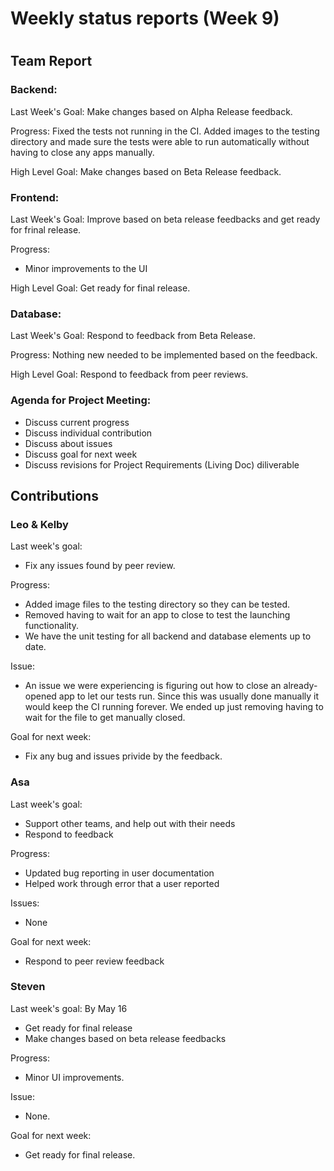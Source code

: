# Weekly status reports (Week 9)
#
## Team Report
### Backend:
Last Week's Goal: Make changes based on Alpha Release feedback.

Progress: Fixed the tests not running in the CI. Added images to the testing directory and made sure the tests were able to run automatically without having to close any apps manually.

High Level Goal: Make changes based on Beta Release feedback.

### Frontend:
Last Week's Goal:  Improve based on beta release feedbacks and get ready for frinal release.

Progress:
- Minor improvements to the UI

High Level Goal: Get ready for final release.

### Database:
Last Week's Goal: Respond to feedback from Beta Release.

Progress: Nothing new needed to be implemented based on the feedback.

High Level Goal: Respond to feedback from peer reviews.

### Agenda for Project Meeting:
- Discuss current progress
- Discuss individual contribution
- Discuss about issues
- Discuss goal for next week
- Discuss revisions for Project Requirements (Living Doc) diliverable

## Contributions
### Leo & Kelby
Last week's goal:
- Fix any issues found by peer review. 

Progress:
- Added image files to the testing directory so they can be tested. 
- Removed having to wait for an app to close to test the launching functionality.
- We have the unit testing for all backend and database elements up to date.

Issue:
- An issue we were experiencing is figuring out how to close an already-opened app to let our tests run. Since this was usually done manually it would keep the CI running forever. We ended up just removing having to wait for the file to get manually closed. 

Goal for next week:
- Fix any bug and issues privide by the feedback. 

### Asa
Last week's goal:
- Support other teams, and help out with their needs
- Respond to feedback

Progress:
- Updated bug reporting in user documentation
- Helped work through error that a user reported

Issues:
- None

Goal for next week:
- Respond to peer review feedback

### Steven
Last week's goal: By May 16
- Get ready for final release
- Make changes based on beta release feedbacks

Progress:
- Minor UI improvements.

Issue:
- None.

Goal for next week: 
- Get ready for final release.

